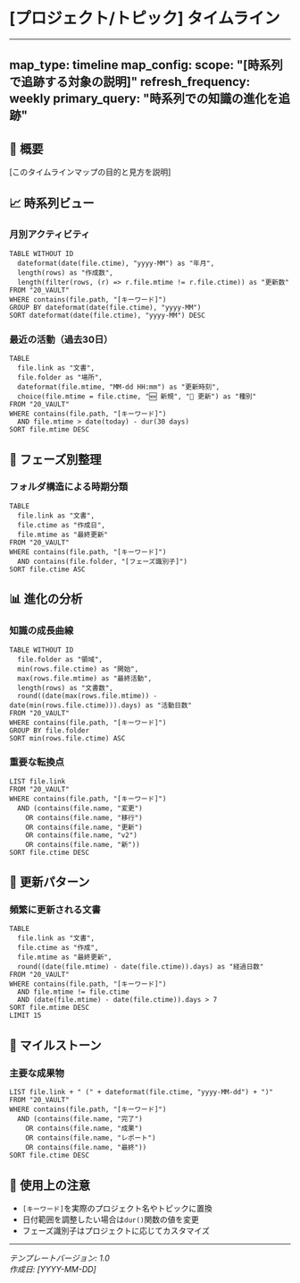 # [プロジェクト/トピック] タイムライン

<!--
📌 **非侵襲性の原則**: このマップは既存文書に変更を要求しません
- ファイルの作成日時・更新日時を活用
- ファイル名から日付情報を抽出（可能な場合）
- フォルダ構造から時系列を推測
-->

---
map_type: timeline
map_config:
  scope: "[時系列で追跡する対象の説明]"
  refresh_frequency: weekly
  primary_query: "時系列での知識の進化を追跡"
---

## 📅 概要

[このタイムラインマップの目的と見方を説明]

## 📈 時系列ビュー

### 月別アクティビティ
```dataview
TABLE WITHOUT ID
  dateformat(date(file.ctime), "yyyy-MM") as "年月",
  length(rows) as "作成数",
  length(filter(rows, (r) => r.file.mtime != r.file.ctime)) as "更新数"
FROM "20_VAULT"
WHERE contains(file.path, "[キーワード]")
GROUP BY dateformat(date(file.ctime), "yyyy-MM")
SORT dateformat(date(file.ctime), "yyyy-MM") DESC
```

### 最近の活動（過去30日）
```dataview
TABLE 
  file.link as "文書",
  file.folder as "場所",
  dateformat(file.mtime, "MM-dd HH:mm") as "更新時刻",
  choice(file.mtime = file.ctime, "🆕 新規", "📝 更新") as "種別"
FROM "20_VAULT"
WHERE contains(file.path, "[キーワード]")
  AND file.mtime > date(today) - dur(30 days)
SORT file.mtime DESC
```

## 🎯 フェーズ別整理

### フォルダ構造による時期分類
```dataview
TABLE 
  file.link as "文書",
  file.ctime as "作成日",
  file.mtime as "最終更新"
FROM "20_VAULT"
WHERE contains(file.path, "[キーワード]")
  AND contains(file.folder, "[フェーズ識別子]")
SORT file.ctime ASC
```

## 📊 進化の分析

### 知識の成長曲線
```dataview
TABLE WITHOUT ID
  file.folder as "領域",
  min(rows.file.ctime) as "開始",
  max(rows.file.mtime) as "最終活動",
  length(rows) as "文書数",
  round((date(max(rows.file.mtime)) - date(min(rows.file.ctime))).days) as "活動日数"
FROM "20_VAULT"
WHERE contains(file.path, "[キーワード]")
GROUP BY file.folder
SORT min(rows.file.ctime) ASC
```

### 重要な転換点
```dataview
LIST file.link
FROM "20_VAULT"
WHERE contains(file.path, "[キーワード]")
  AND (contains(file.name, "変更") 
    OR contains(file.name, "移行")
    OR contains(file.name, "更新")
    OR contains(file.name, "v2")
    OR contains(file.name, "新"))
SORT file.ctime DESC
```

## 🔄 更新パターン

### 頻繁に更新される文書
```dataview
TABLE 
  file.link as "文書",
  file.ctime as "作成",
  file.mtime as "最終更新",
  round((date(file.mtime) - date(file.ctime)).days) as "経過日数"
FROM "20_VAULT"
WHERE contains(file.path, "[キーワード]")
  AND file.mtime != file.ctime
  AND (date(file.mtime) - date(file.ctime)).days > 7
SORT file.mtime DESC
LIMIT 15
```

## 📌 マイルストーン

### 主要な成果物
```dataview
LIST file.link + " (" + dateformat(file.ctime, "yyyy-MM-dd") + ")"
FROM "20_VAULT"
WHERE contains(file.path, "[キーワード]")
  AND (contains(file.name, "完了")
    OR contains(file.name, "成果")
    OR contains(file.name, "レポート")
    OR contains(file.name, "最終"))
SORT file.ctime DESC
```

## 📝 使用上の注意

- `[キーワード]`を実際のプロジェクト名やトピックに置換
- 日付範囲を調整したい場合は`dur()`関数の値を変更
- フェーズ識別子はプロジェクトに応じてカスタマイズ

---

*テンプレートバージョン: 1.0*  
*作成日: [YYYY-MM-DD]*